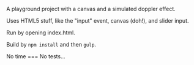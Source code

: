A playground project with a canvas and a simulated doppler effect.

Uses HTML5 stuff, like the "input" event, canvas (doh!), and slider input.

Run by opening index.html.

Build by `npm install` and then `gulp`. 

No time === No tests...
